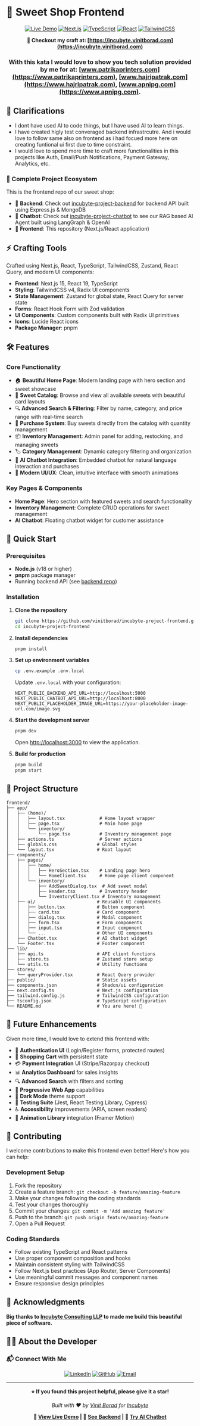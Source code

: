 # 🍭 Sweet Shop Frontend

<div align="center">

[![Live Demo](https://img.shields.io/badge/Live-Demo-brightgreen?style=for-the-badge&logo=internet-explorer)](https://incubyte.vinitborad.com)
[![Next.js](https://img.shields.io/badge/Next.js-000000?style=for-the-badge&logo=nextdotjs&logoColor=white)](#-crafting-tools)
[![TypeScript](https://img.shields.io/badge/TypeScript-007ACC?style=for-the-badge&logo=typescript&logoColor=white)](#-crafting-tools)
[![React](https://img.shields.io/badge/React-20232A?style=for-the-badge&logo=react&logoColor=61DAFB)](#-crafting-tools)
[![TailwindCSS](https://img.shields.io/badge/Tailwind_CSS-38B2AC?style=for-the-badge&logo=tailwind-css&logoColor=white)](#-crafting-tools)


**🎯 Checkout my craft at: [https://incubyte.vinitborad.com](https://incubyte.vinitborad.com)**

### With this kata I would love to show you tech solution provided by me for at: **[www.patrikaprinters.com](https://www.patrikaprinters.com)**, **[www.hajripatrak.com](https://www.hajripatrak.com)**, **[www.apnipg.com](https://www.apnipg.com)**.

</div>

## 🚨 Clarifications

- I dont have used AI to code things, but I have used AI to learn things.
- I have created higly test converaged backend infrastrcutre. And i would love to follow same also on frontend as i had focued more here on creating funtional ui first due to time constraint.
- I would love to spend more time to craft more functionalities in this projects like Auth, Email/Push Notifications, Payment Gateway, Analytics, etc.

### 🔗 Complete Project Ecosystem
This is the frontend repo of our sweet shop:
- 🔧 **Backend**: Check out [incubyte-project-backend](https://github.com/vinitborad/incubyte-project-backend) for backend API built using Express.js & MongoDB
- 🤖 **Chatbot**: Check out [incubyte-project-chatbot](https://github.com/vinitborad/incubyte-project-chatbot) to see our RAG based AI Agent built using LangGraph & OpenAI
- 🎨 **Frontend**: This repository (Next.js/React application)

## ⚡ Crafting Tools

Crafted using Next.js, React, TypeScript, TailwindCSS, Zustand, React Query, and modern UI components:
- **Frontend**: Next.js 15, React 19, TypeScript
- **Styling**: TailwindCSS v4, Radix UI components
- **State Management**: Zustand for global state, React Query for server state
- **Forms**: React Hook Form with Zod validation
- **UI Components**: Custom components built with Radix UI primitives
- **Icons**: Lucide React icons
- **Package Manager**: pnpm

## 🛠️ Features

### Core Functionality
- 🏠 **Beautiful Home Page**: Modern landing page with hero section and sweet showcase
- 🍬 **Sweet Catalog**: Browse and view all available sweets with beautiful card layouts
- 🔍 **Advanced Search & Filtering**: Filter by name, category, and price range with real-time search
- 🛒 **Purchase System**: Buy sweets directly from the catalog with quantity management
- 📦 **Inventory Management**: Admin panel for adding, restocking, and managing sweets
- 🏷️ **Category Management**: Dynamic category filtering and organization
- 🤖 **AI Chatbot Integration**: Embedded chatbot for natural language interaction and purchases
- 🎨 **Modern UI/UX**: Clean, intuitive interface with smooth animations

### Key Pages & Components
- **Home Page**: Hero section with featured sweets and search functionality
- **Inventory Management**: Complete CRUD operations for sweet management
- **AI Chatbot**: Floating chatbot widget for customer assistance

## 🚀 Quick Start

### Prerequisites
- **Node.js** (v18 or higher)
- **pnpm** package manager
- Running backend API (see [backend repo](https://github.com/vinitborad/incubyte-project-backend))

### Installation

1. **Clone the repository**
   ```bash
   git clone https://github.com/vinitborad/incubyte-project-frontend.git
   cd incubyte-project-frontend
   ```

2. **Install dependencies**
   ```bash
   pnpm install
   ```

3. **Set up environment variables**
   ```bash
   cp .env.example .env.local
   ```
   Update `.env.local` with your configuration:
   ```env
   NEXT_PUBLIC_BACKEND_API_URL=http://localhost:5000
   NEXT_PUBLIC_CHATBOT_API_URL=http://localhost:8000
   NEXT_PUBLIC_PLACEHOLDER_IMAGE_URL=https://your-placeholder-image-url.com/image.svg
   ```

4. **Start the development server**
   ```bash
   pnpm dev
   ```
   Open [http://localhost:3000](http://localhost:3000) to view the application.

5. **Build for production**
   ```bash
   pnpm build
   pnpm start
   ```

## 📁 Project Structure

```
frontend/
├── app/
│   ├── (home)/
│   │   ├── layout.tsx             # Home layout wrapper
│   │   ├── page.tsx               # Main home page
│   │   └── inventory/
│   │       └── page.tsx           # Inventory management page
│   ├── actions.ts                 # Server actions
│   ├── globals.css               # Global styles
│   └── layout.tsx                # Root layout
├── components/
│   ├── pages/
│   │   ├── home/
│   │   │   ├── HeroSection.tsx    # Landing page hero
│   │   │   └── HomeClient.tsx     # Home page client component
│   │   └── inventory/
│   │       ├── AddSweetDialog.tsx  # Add sweet modal
│   │       ├── Header.tsx         # Inventory header
│   │       └── InventoryClient.tsx # Inventory management
│   ├── ui/                       # Reusable UI components
│   │   ├── button.tsx            # Button component
│   │   ├── card.tsx              # Card component
│   │   ├── dialog.tsx            # Modal component
│   │   ├── form.tsx              # Form components
│   │   ├── input.tsx             # Input component
│   │   └── ...                   # Other UI components
│   ├── Chatbot.tsx               # AI chatbot widget
│   └── Footer.tsx                # Footer component
├── lib/
│   ├── api.ts                    # API client functions
│   ├── store.ts                  # Zustand store setup
│   └── utils.ts                  # Utility functions
├── stores/
│   └── queryProvider.tsx         # React Query provider
├── public/                       # Static assets
├── components.json               # Shadcn/ui configuration
├── next.config.ts                # Next.js configuration
├── tailwind.config.js            # TailwindCSS configuration
├── tsconfig.json                 # TypeScript configuration
└── README.md                     # You are here! 📍
```

## 🔮 Future Enhancements

Given more time, I would love to extend this frontend with:
- 🔐 **Authentication UI** (Login/Register forms, protected routes)
- 🛒 **Shopping Cart** with persistent state
- 💳 **Payment Integration** UI (Stripe/Razorpay checkout)
- 📊 **Analytics Dashboard** for sales insights
- 🔍 **Advanced Search** with filters and sorting
- 📱 **Progressive Web App** capabilities
- 🌙 **Dark Mode** theme support
- 🧪 **Testing Suite** (Jest, React Testing Library, Cypress)
- ♿ **Accessibility** improvements (ARIA, screen readers)
- 🎨 **Animation Library** integration (Framer Motion)

## 🤝 Contributing

I welcome contributions to make this frontend even better! Here's how you can help:

### Development Setup
1. Fork the repository
2. Create a feature branch: `git checkout -b feature/amazing-feature`
3. Make your changes following the coding standards
4. Test your changes thoroughly
5. Commit your changes: `git commit -m 'Add amazing feature'`
6. Push to the branch: `git push origin feature/amazing-feature`
7. Open a Pull Request

### Coding Standards
- Follow existing TypeScript and React patterns
- Use proper component composition and hooks
- Maintain consistent styling with TailwindCSS
- Follow Next.js best practices (App Router, Server Components)
- Use meaningful commit messages and component names
- Ensure responsive design principles

## 🎉 Acknowledgments

**Big thanks to [Incubyte Consulting LLP](https://incubyte.co) to made me build this beautiful piece of software.**

## 👨‍💻 About the Developer

### 📬 Connect With Me

<div align="center">

[![LinkedIn](https://img.shields.io/badge/LinkedIn-0077B5?style=for-the-badge&logo=linkedin&logoColor=white)](https://www.linkedin.com/in/vinitborad)
[![GitHub](https://img.shields.io/badge/GitHub-100000?style=for-the-badge&logo=github&logoColor=white)](https://github.com/vinitborad)
[![Email](https://img.shields.io/badge/Email-D14836?style=for-the-badge&logo=gmail&logoColor=white)](mailto:vinitboradofficial@gmail.com)

</div>

---

<div align="center">

**⭐ If you found this project helpful, please give it a star!**

*Built with ❤️ by [Vinit Borad](https://github.com/vinitborad) for [Incubyte](https://incubyte.co)*

**🎯 [View Live Demo](https://incubyte.vinitborad.com) | 🔧 [See Backend](https://github.com/vinitborad/incubyte-project-backend) | 🤖 [Try AI Chatbot](https://github.com/vinitborad/incubyte-project-chatbot)**

</div>
